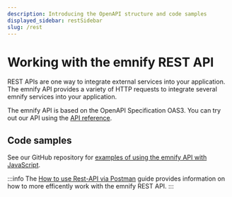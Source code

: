 ```yaml
---
description: Introducing the OpenAPI structure and code samples
displayed_sidebar: restSidebar
slug: /rest
---
```


# Working with the emnify REST API

REST APIs are one way to integrate external services into your application.
The emnify API provides a variety of HTTP requests to integrate several emnify services into your application.

The emnify API is based on the OpenAPI Specification OAS3.
You can try out our API using the [API reference](https://cdn.emnify.net/api/doc/swagger.html).

## Code samples

See our GitHub repository for [examples of using the emnify API with JavaScript](https://github.com/emnify/API_Examples_JS).

:::info
The [How to use Rest-API via Postman](https://www.emnify.com/developer-blog/postman-emnify-api) guide provides information on how to more efficently work with the emnify REST API.
:::